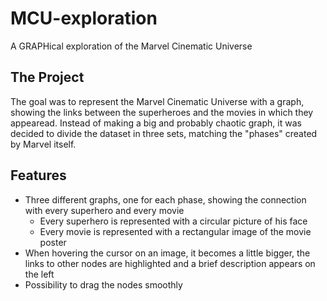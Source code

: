 # MCU-exploration
 A GRAPHical exploration of the Marvel Cinematic Universe

## The Project
The goal was to represent the Marvel Cinematic Universe with a graph, showing the links between the superheroes and the movies in which they appearead. Instead of making a big and probably chaotic graph, it was decided to divide the dataset in three sets, matching the "phases" created by Marvel itself.

## Features
* Three different graphs, one for each phase, showing the connection with every superhero and every movie
  * Every superhero is represented with a circular picture of his face
  * Every movie is represented with a rectangular image of the movie poster
* When hovering the cursor on an image, it becomes a little bigger, the links to other nodes are highlighted and a brief description appears on the left
* Possibility to drag the nodes smoothly
